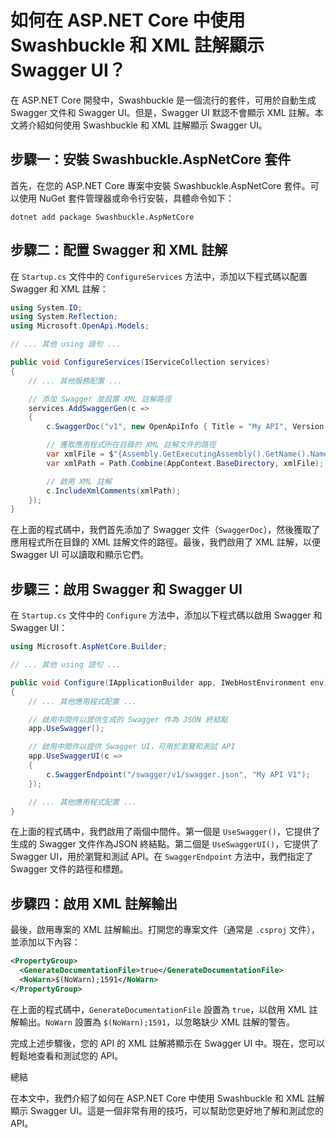 # 如何在 ASP.NET Core 中使用 Swashbuckle 和 XML 註解顯示 Swagger UI？

在 ASP.NET Core 開發中，Swashbuckle 是一個流行的套件，可用於自動生成 Swagger 文件和 Swagger UI。但是，Swagger UI 默認不會顯示 XML 註解。本文將介紹如何使用 Swashbuckle 和 XML 註解顯示 Swagger UI。

## 步驟一：安裝 Swashbuckle.AspNetCore 套件

首先，在您的 ASP.NET Core 專案中安裝 Swashbuckle.AspNetCore 套件。可以使用 NuGet 套件管理器或命令行安裝，具體命令如下：

```
dotnet add package Swashbuckle.AspNetCore
```

## 步驟二：配置 Swagger 和 XML 註解

在 `Startup.cs` 文件中的 `ConfigureServices` 方法中，添加以下程式碼以配置 Swagger 和 XML 註解：

```csharp
using System.IO;
using System.Reflection;
using Microsoft.OpenApi.Models;

// ... 其他 using 語句 ...

public void ConfigureServices(IServiceCollection services)
{
    // ... 其他服務配置 ...

    // 添加 Swagger 並設置 XML 註解路徑
    services.AddSwaggerGen(c =>
    {
        c.SwaggerDoc("v1", new OpenApiInfo { Title = "My API", Version = "v1" });

        // 獲取應用程式所在目錄的 XML 註解文件的路徑
        var xmlFile = $"{Assembly.GetExecutingAssembly().GetName().Name}.xml";
        var xmlPath = Path.Combine(AppContext.BaseDirectory, xmlFile);

        // 啟用 XML 註解
        c.IncludeXmlComments(xmlPath);
    });
}
```

在上面的程式碼中，我們首先添加了 Swagger 文件（`SwaggerDoc`），然後獲取了應用程式所在目錄的 XML 註解文件的路徑。最後，我們啟用了 XML 註解，以便 Swagger UI 可以讀取和顯示它們。

## 步驟三：啟用 Swagger 和 Swagger UI

在 `Startup.cs` 文件中的 `Configure` 方法中，添加以下程式碼以啟用 Swagger 和 Swagger UI：

```csharp
using Microsoft.AspNetCore.Builder;

// ... 其他 using 語句 ...

public void Configure(IApplicationBuilder app, IWebHostEnvironment env)
{
    // ... 其他應用程式配置 ...

    // 啟用中間件以提供生成的 Swagger 作為 JSON 終結點
    app.UseSwagger();

    // 啟用中間件以提供 Swagger UI，可用於瀏覽和測試 API
    app.UseSwaggerUI(c =>
    {
        c.SwaggerEndpoint("/swagger/v1/swagger.json", "My API V1");
    });

    // ... 其他應用程式配置 ...
}
```

在上面的程式碼中，我們啟用了兩個中間件。第一個是 `UseSwagger()`，它提供了生成的 Swagger 文件作為JSON 終結點。第二個是 `UseSwaggerUI()`，它提供了 Swagger UI，用於瀏覽和測試 API。在 `SwaggerEndpoint` 方法中，我們指定了 Swagger 文件的路徑和標題。

## 步驟四：啟用 XML 註解輸出

最後，啟用專案的 XML 註解輸出。打開您的專案文件（通常是 `.csproj` 文件），並添加以下內容：

```xml
<PropertyGroup>
  <GenerateDocumentationFile>true</GenerateDocumentationFile>
  <NoWarn>$(NoWarn);1591</NoWarn>
</PropertyGroup>
```

在上面的程式碼中，`GenerateDocumentationFile` 設置為 `true`，以啟用 XML 註解輸出。`NoWarn` 設置為 `$(NoWarn);1591`，以忽略缺少 XML 註解的警告。

完成上述步驟後，您的 API 的 XML 註解將顯示在 Swagger UI 中。現在，您可以輕鬆地查看和測試您的 API。

總結

在本文中，我們介紹了如何在 ASP.NET Core 中使用 Swashbuckle 和 XML 註解顯示 Swagger UI。這是一個非常有用的技巧，可以幫助您更好地了解和測試您的 API。